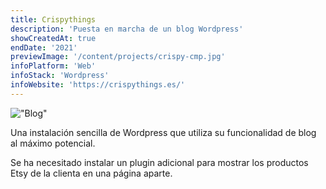 ```yaml
---
title: Crispythings
description: 'Puesta en marcha de un blog Wordpress'
showCreatedAt: true
endDate: '2021'
previewImage: '/content/projects/crispy-cmp.jpg'
infoPlatform: 'Web'
infoStack: 'Wordpress'
infoWebsite: 'https://crispythings.es/'
---
```

!["Blog"](/content/projects/crispy.jpg)

Una instalación sencilla de Wordpress que utiliza su funcionalidad de blog al máximo potencial.

Se ha necesitado instalar un plugin adicional para mostrar los productos Etsy de la clienta en una página aparte.
